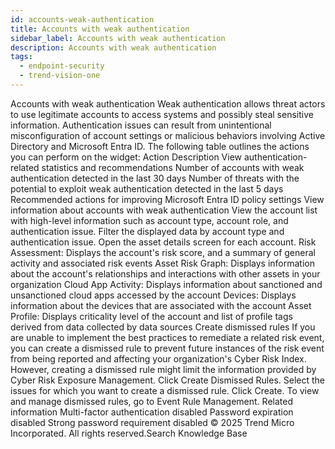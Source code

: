 ```yaml
---
id: accounts-weak-authentication
title: Accounts with weak authentication
sidebar_label: Accounts with weak authentication
description: Accounts with weak authentication
tags:
  - endpoint-security
  - trend-vision-one
---
```


 Accounts with weak authentication Weak authentication allows threat actors to use legitimate accounts to access systems and possibly steal sensitive information. Authentication issues can result from unintentional misconfiguration of account settings or malicious behaviors involving Active Directory and Microsoft Entra ID. The following table outlines the actions you can perform on the widget: Action Description View authentication-related statistics and recommendations Number of accounts with weak authentication detected in the last 30 days Number of threats with the potential to exploit weak authentication detected in the last 5 days Recommended actions for improving Microsoft Entra ID policy settings View information about accounts with weak authentication View the account list with high-level information such as account type, account role, and authentication issue. Filter the displayed data by account type and authentication issue. Open the asset details screen for each account. Risk Assessment: Displays the account's risk score, and a summary of general activity and associated risk events Asset Risk Graph: Displays information about the account's relationships and interactions with other assets in your organization Cloud App Activity: Displays information about sanctioned and unsanctioned cloud apps accessed by the account Devices: Displays information about the devices that are associated with the account Asset Profile: Displays criticality level of the account and list of profile tags derived from data collected by data sources Create dismissed rules If you are unable to implement the best practices to remediate a related risk event, you can create a dismissed rule to prevent future instances of the risk event from being reported and affecting your organization's Cyber Risk Index. However, creating a dismissed rule might limit the information provided by Cyber Risk Exposure Management. Click Create Dismissed Rules. Select the issues for which you want to create a dismissed rule. Click Create. To view and manage dismissed rules, go to Event Rule Management. Related information Multi-factor authentication disabled Password expiration disabled Strong password requirement disabled © 2025 Trend Micro Incorporated. All rights reserved.Search Knowledge Base